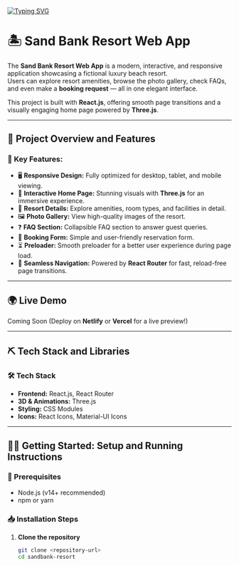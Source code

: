 [![Typing SVG](https://readme-typing-svg.demolab.com?font=Fira+Code&weight=500&size=40&pause=1000&color=395990&width=600&height=70&lines=Sand+Bank+Resort;Luxury+Beachfront+Experience)](https://git.io/typing-svg)

# 🏝 Sand Bank Resort Web App

The **Sand Bank Resort Web App** is a modern, interactive, and responsive application showcasing a fictional luxury beach resort.  
Users can explore resort amenities, browse the photo gallery, check FAQs, and even make a **booking request** — all in one elegant interface.

This project is built with **React.js**, offering smooth page transitions and a visually engaging home page powered by **Three.js**.

---

## 📝 Project Overview and Features

### 🌟 Key Features:
- 🖥 **Responsive Design:** Fully optimized for desktop, tablet, and mobile viewing.
- 🎨 **Interactive Home Page:** Stunning visuals with **Three.js** for an immersive experience.
- 🏨 **Resort Details:** Explore amenities, room types, and facilities in detail.
- 🖼 **Photo Gallery:** View high-quality images of the resort.
- ❓ **FAQ Section:** Collapsible FAQ section to answer guest queries.
- 📝 **Booking Form:** Simple and user-friendly reservation form.
- ⏳ **Preloader:** Smooth preloader for a better user experience during page load.
- 🚀 **Seamless Navigation:** Powered by **React Router** for fast, reload-free page transitions.

---

## 🌍 Live Demo  
Coming Soon (Deploy on **Netlify** or **Vercel** for a live preview!)

---

## ⛏️ Tech Stack and Libraries

### **🛠 Tech Stack**
- **Frontend:** React.js, React Router  
- **3D & Animations:** Three.js  
- **Styling:** CSS Modules  
- **Icons:** React Icons, Material-UI Icons  

---

## 🧑‍💻 Getting Started: Setup and Running Instructions

### **🔧 Prerequisites**
- Node.js (v14+ recommended)
- npm or yarn

### **📥 Installation Steps**
1. **Clone the repository**  
   ```sh
   git clone <repository-url>
   cd sandbank-resort
